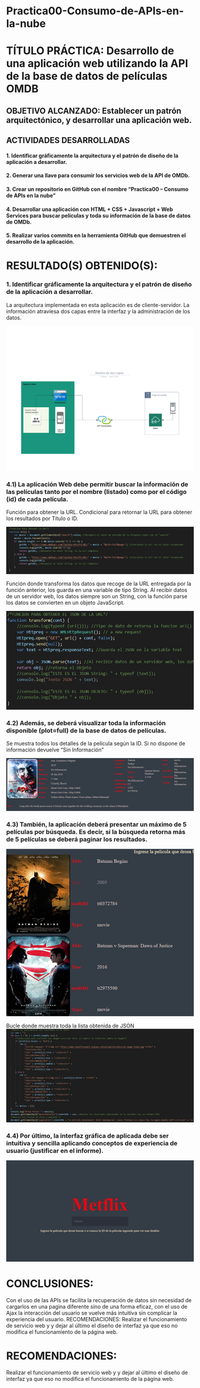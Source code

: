 # Practica00-Consumo-de-APIs-en-la-nube

# TÍTULO PRÁCTICA: Desarrollo de una aplicación web utilizando la API de la base de datos de películas OMDB

## OBJETIVO ALCANZADO: Establecer un patrón arquitectónico, y desarrollar una aplicación web.

## ACTIVIDADES DESARROLLADAS
#### 1. Identificar gráficamente la arquitectura y el patrón de diseño de la aplicación a desarrollar.
#### 2. Generar una llave para consumir los servicios web de la API de OMDb.
#### 3. Crear un repositorio en GitHub con el nombre “Practica00 – Consumo de APIs en la nube”
#### 4. Desarrollar una aplicación con HTML + CSS + Javascript + Web Services para buscar películas y toda su información de la base de datos de OMDb.
#### 5. Realizar varios commits en la herramienta GitHub que demuestren el desarrollo de la aplicación.

# RESULTADO(S) OBTENIDO(S):

### 1.	Identificar gráficamente la arquitectura y el patrón de diseño de la aplicación a desarrollar.
La arquitectura implementada en esta aplicación es de cliente-servidor. La información atraviesa dos capas entre la interfaz y la administración de los datos.

![](img/1.png)


### 4.1)	La aplicación Web debe permitir buscar la información de las películas tanto por el nombre (listado) como por el código (id) de cada película.

Función para obtener la URL. Condicional para retornar la URL para obtener los resultados por Título o ID.

![](img/url.jpg)


Función donde transforma los datos que recoge de la URL entregada por la función anterior, los guarda en una variable de tipo String. Al recibir datos de un servidor web, los datos siempre son un String, con la función parse los datos se convierten en un objeto JavaScript.

![](img/2.jpg)


### 4.2)	Además, se deberá visualizar toda la información disponible (plot=full) de la base de datos de películas.

Se muestra todos los detalles de la película según la ID. Si no dispone de información devuelve “Sin Información”

![](img/3.jpg)

### 4.3)	También, la aplicación deberá presentar un máximo de 5 películas por búsqueda. Es decir, si la búsqueda retorna más de 5 películas se deberá paginar los resultados.

![](img/4.jpg)


Bucle donde muestra toda la lista obtenida de JSON
![](img/5.jpg)

### 4.4)	Por último, la interfaz gráfica de aplicada debe ser intuitiva y sencilla aplicando conceptos de experiencia de usuario (justificar en el informe).

![](img/6.jpg)


# CONCLUSIONES:
Con el uso de las APIs se facilita la recuperación de datos sin necesidad de cargarlos en una pagina diferente sino de una forma eficaz, con el uso de Ajax la interacción del usuario se vuelve más intuitiva sin complicar la experiencia del usuario. 
RECOMENDACIONES: Realizar el funcionamiento de servicio web y y dejar al último el diseño de interfaz ya que eso no modifica el funcionamiento de la página web.

# RECOMENDACIONES: 
Realizar el funcionamiento de servicio web y y dejar al último el diseño de interfaz ya que eso no modifica el funcionamiento de la página web.